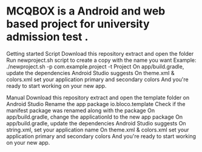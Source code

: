 # MCQBOX is a Android and web based project for university admission test .

Getting started
Script
Download this repository extract and open the folder
Run newproject.sh script to create a copy with the name you want
Example: ./newproject.sh -p com.example.project -t Project
On app/build.gradle, update the dependencies Android Studio suggests
On theme.xml & colors.xml set your application primary and secondary colors
And you're ready to start working on your new app.

Manual
Download this repository extract and open the template folder on Android Studio
Rename the app package io.bloco.template
Check if the manifest package was renamed along with the package
On app/build.gradle, change the applicationId to the new app package
On app/build.gradle, update the dependencies Android Studio suggests
On string.xml, set your application name
On theme.xml & colors.xml set your application primary and secondary colors
And you're ready to start working on your new app.
